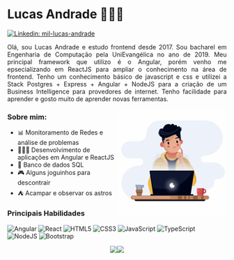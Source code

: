 # Lucas Andrade 👨🏽‍💻
[![Linkedin: mil-lucas-andrade](https://img.shields.io/badge/-Lucas%20Andrade-blue?style=flat-square&logo=Linkedin&logoColor=white&link=https://www.linkedin.com/in/mil-lucas-andrade/)](https://www.linkedin.com/in/mil-lucas-andrade/)

<p style="text-align: justify">Olá, sou Lucas Andrade e estudo frontend desde 2017. Sou bacharel em Engenharia de Computação pela UniEvangélica no ano de 2019. Meu principal framework que utilizo é o Angular, porém venho me epsecializando em ReactJS para ampliar o conhecimento na área de frontend. Tenho um conhecimento básico de javascript e css e utilizei a Stack Postgres + Express + Angular + NodeJS para a criação de um Business Intelligence para provedores de internet. Tenho facilidade para aprender e gosto muito de aprender novas ferramentas. </p>

<img src="image.gif" align="right" width="250">

### Sobre mim:
- 📊 Monitoramento de Redes e análise de problemas
- 👨🏽‍💻 Desenvolvimento de aplicações em Angular e ReactJS
- 🎲 Banco de dados SQL
- 🎮 Alguns joguinhos para descontrair
- ⛺ Acampar e observar os astros

### Principais Habilidades
<p align="left">
  <img src="https://icongr.am/devicon/angularjs-plain.svg?size=38&color=dd0031" alt="Angular"/>
  <img src="https://icongr.am/devicon/react-original.svg?size=38&color=currentColor" alt="React"/>
  <img src="https://icongr.am/devicon/html5-original.svg?size=40&color=currentColor" alt="HTML5"/>
  <img src="https://icongr.am/devicon/css3-original.svg?size=40&color=currentColor" alt="CSS3"/>
  <img src="https://icongr.am/devicon/javascript-original.svg?size=35&color=currentColor" alt="JavaScript"/>
  <img src="https://icongr.am/devicon/typescript-original.svg?size=35&color=currentColor" alt="TypeScript"/>
  <img src="https://icongr.am/devicon/nodejs-original.svg?size=40&color=currentColor" alt="NodeJS"/>
  <img src="https://icongr.am/devicon/bootstrap-plain.svg?size=40&color=7952b3" alt="Bootstrap"/>
</p>

<div style="text-align: center; display: flex; justify-content: center">
    <img height="150em" src="https://github-readme-stats.vercel.app/api?username=miluksandrades&theme=dracula&show_icons=true"/>
    <img height="150em" src="https://github-readme-stats.vercel.app/api/top-langs/?username=miluksandrades&layout=compact&theme=dracula"/>
</div>
